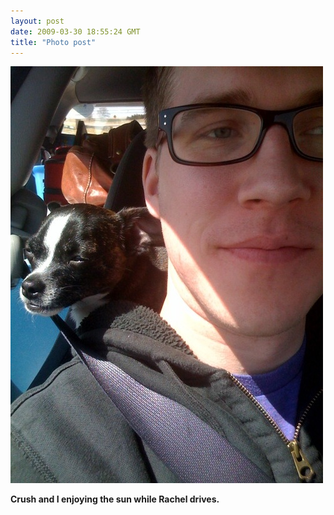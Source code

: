 ```yaml
---
layout: post
date: 2009-03-30 18:55:24 GMT
title: "Photo post"
---
```

![travisj](/images/81c166a5241a0488fc629e0221782b98ce2f37cd8e354186016a8a14b385592b.jpg)

<b>Crush and I enjoying the sun while Rachel drives.</b>